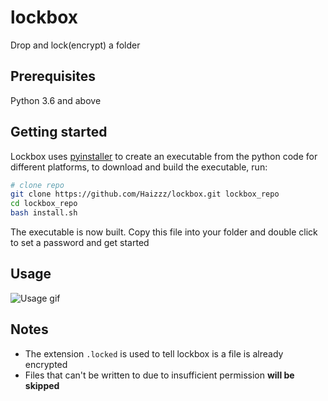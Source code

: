 # lockbox
Drop and lock(encrypt) a folder

## Prerequisites
Python 3.6 and above

## Getting started
Lockbox uses [pyinstaller](https://www.pyinstaller.org/) to create an executable from the python code for different platforms, to download and build the executable, run:
```bash
# clone repo
git clone https://github.com/Haizzz/lockbox.git lockbox_repo
cd lockbox_repo
bash install.sh
```

The executable is now built. Copy this file into your folder and double click to set a password and get started

## Usage
![Usage gif](https://github.com/Haizzz/lockbox/blob/master/media/usage.gif?raw=true)

## Notes
- The extension `.locked` is used to tell lockbox is a file is already encrypted
- Files that can't be written to due to insufficient permission **will be skipped**

